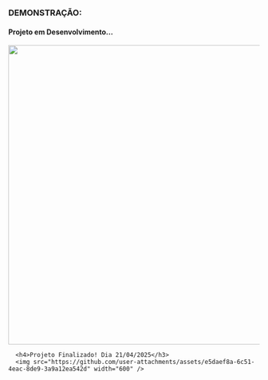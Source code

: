 <h3>DEMONSTRAÇÃO:</h3>
<h4>Projeto em Desenvolvimento...</h3>

<img src="https://github.com/user-attachments/assets/e02303ce-ec31-4c56-82f1-bac54208edbe" width="600" />

      
      
      <h4>Projeto Finalizado! Dia 21/04/2025</h3>
      <img src="https://github.com/user-attachments/assets/e5daef8a-6c51-4eac-8de9-3a9a12ea542d" width="600" />

